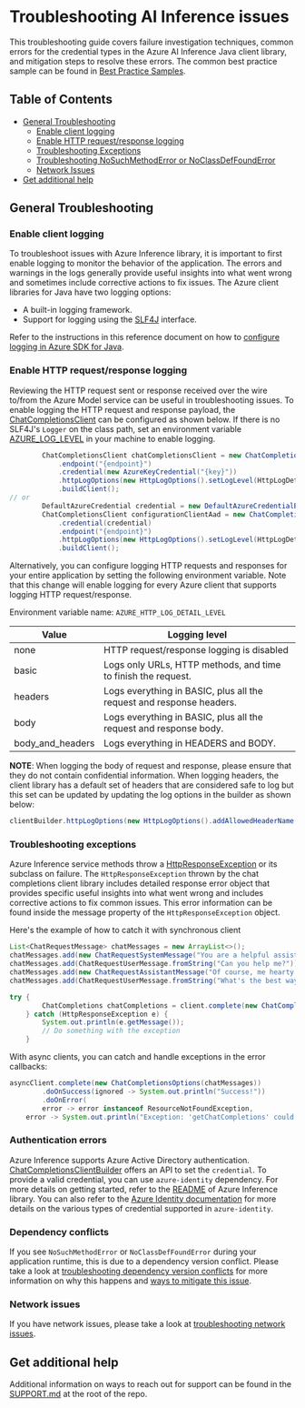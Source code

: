# Troubleshooting AI Inference issues

This troubleshooting guide covers failure investigation techniques, common errors for the credential types in the Azure
AI Inference Java client library, and mitigation steps to resolve these errors. The common best practice sample can be found
in [Best Practice Samples][best_practice_samples].

## Table of Contents

* [General Troubleshooting](#general-troubleshooting)
    * [Enable client logging](#enable-client-logging)
    * [Enable HTTP request/response logging](#enable-http-requestresponse-logging)
    * [Troubleshooting Exceptions](#troubleshooting-exceptions)
    * [Troubleshooting NoSuchMethodError or NoClassDefFoundError](#dependency-conflicts)
    * [Network Issues](#network-issues)
* [Get additional help](#get-additional-help)

## General Troubleshooting

### Enable client logging

To troubleshoot issues with Azure Inference library, it is important to first enable logging to monitor the
behavior of the application. The errors and warnings in the logs generally provide useful insights into what went wrong
and sometimes include corrective actions to fix issues. The Azure client libraries for Java have two logging options:

* A built-in logging framework.
* Support for logging using the [SLF4J](https://www.slf4j.org/) interface.

Refer to the instructions in this reference document on how to [configure logging in Azure SDK for Java][logging_overview].

### Enable HTTP request/response logging

Reviewing the HTTP request sent or response received over the wire to/from the Azure Model service can be
useful in troubleshooting issues. To enable logging the HTTP request and response payload, the [ChatCompletionsClient][chat_completions_client]
can be configured as shown below. If there is no SLF4J's `Logger` on the class path, set an environment variable
[AZURE_LOG_LEVEL][azure_log_level] in your machine to enable logging.

```java readme-sample-enablehttplogging
        ChatCompletionsClient chatCompletionsClient = new ChatCompletionsClientBuilder()
            .endpoint("{endpoint}")
            .credential(new AzureKeyCredential("{key}"))
            .httpLogOptions(new HttpLogOptions().setLogLevel(HttpLogDetailLevel.BODY_AND_HEADERS))
            .buildClient();
// or
        DefaultAzureCredential credential = new DefaultAzureCredentialBuilder().build();
        ChatCompletionsClient configurationClientAad = new ChatCompletionsClientBuilder()
            .credential(credential)
            .endpoint("{endpoint}")
            .httpLogOptions(new HttpLogOptions().setLogLevel(HttpLogDetailLevel.BODY_AND_HEADERS))
            .buildClient();
```

Alternatively, you can configure logging HTTP requests and responses for your entire application by setting the
following environment variable. Note that this change will enable logging for every Azure client that supports logging
HTTP request/response.

Environment variable name: `AZURE_HTTP_LOG_DETAIL_LEVEL`

| Value            | Logging level                                                        |
|------------------|----------------------------------------------------------------------|
| none             | HTTP request/response logging is disabled                            |
| basic            | Logs only URLs, HTTP methods, and time to finish the request.        |
| headers          | Logs everything in BASIC, plus all the request and response headers. |
| body             | Logs everything in BASIC, plus all the request and response body.    |
| body_and_headers | Logs everything in HEADERS and BODY.                                 |

**NOTE**: When logging the body of request and response, please ensure that they do not contain confidential
information. When logging headers, the client library has a default set of headers that are considered safe to log
but this set can be updated by updating the log options in the builder as shown below:

```java
clientBuilder.httpLogOptions(new HttpLogOptions().addAllowedHeaderName("safe-to-log-header-name"))
```

### Troubleshooting exceptions
Azure Inference service methods throw a [HttpResponseException][http_response_exception] or its subclass on failure.
The `HttpResponseException` thrown by the chat completions client library includes detailed response error object
that provides specific useful insights into what went wrong and includes corrective actions to fix common issues.
This error information can be found inside the message property of the `HttpResponseException` object.

Here's the example of how to catch it with synchronous client

```java readme-sample-troubleshootingExceptions
List<ChatRequestMessage> chatMessages = new ArrayList<>();
chatMessages.add(new ChatRequestSystemMessage("You are a helpful assistant. You will talk like a pirate."));
chatMessages.add(ChatRequestUserMessage.fromString("Can you help me?"));
chatMessages.add(new ChatRequestAssistantMessage("Of course, me hearty! What can I do for ye?"));
chatMessages.add(ChatRequestUserMessage.fromString("What's the best way to train a parrot?"));

try {
        ChatCompletions chatCompletions = client.complete(new ChatCompletionsOptions(chatMessages));
    } catch (HttpResponseException e) {
        System.out.println(e.getMessage());
        // Do something with the exception
    }
```

With async clients, you can catch and handle exceptions in the error callbacks:

```java readme-sample-troubleshootingExceptions-async
asyncClient.complete(new ChatCompletionsOptions(chatMessages))
        .doOnSuccess(ignored -> System.out.println("Success!"))
        .doOnError(
        error -> error instanceof ResourceNotFoundException,
    error -> System.out.println("Exception: 'getChatCompletions' could not be performed."));
```

### Authentication errors

Azure Inference supports Azure Active Directory authentication. [ChatCompletionsClientBuilder][chat_completions_client_builder]
offers an API to set the `credential`. To provide a valid credential, you can use `azure-identity` dependency. For more
details on getting started, refer to the [README][how_to_create_chat_completions_client] of Azure Inference library.
You can also refer to the [Azure Identity documentation][identity_doc] for more details on the various types of
credential supported in `azure-identity`.

### Dependency conflicts

If you see `NoSuchMethodError` or `NoClassDefFoundError` during your application runtime, this is due to a
dependency version conflict. Please take a look at [troubleshooting dependency version conflicts][troubleshooting_dependency_conflict]
for more information on why this happens and [ways to mitigate this issue][troubleshooting_mitigate_version_mismatch].

### Network issues

If you have network issues, please take a look at [troubleshooting network issues][troubleshooting_network_issues].

## Get additional help

Additional information on ways to reach out for support can be found in the [SUPPORT.md][support] at the root of the repo.

<!-- Links -->
[azure_log_level]: https://learn.microsoft.com/azure/developer/java/sdk/logging-overview#default-logger-for-temporary-debugging
[best_practice_samples]: https://github.com/Azure/azure-sdk-for-java/blob/main/sdk/openai/azure-ai-openai/src/samples/README.md
[chat_completions_client]: https://learn.microsoft.com/java/api/overview/azure/ai-openai-readme?view=azure-java-preview
[chat_completions_client_builder]: https://learn.microsoft.com/java/api/overview/azure/ai-openai-readme?view=azure-java-preview#authentication
[how_to_create_chat_completions_client]: https://github.com/Azure/azure-sdk-for-java/blob/main/sdk/openai/azure-ai-openai/README.md#authentication
[http_response_exception]: https://github.com/Azure/azure-sdk-for-java/blob/main/sdk/core/azure-core/src/main/java/com/azure/core/exception/HttpResponseException.java
[identity_doc]: https://docs.microsoft.com/azure/developer/java/sdk/identity
[logging_overview]: https://docs.microsoft.com/azure/developer/java/sdk/logging-overview
[support]: https://github.com/Azure/azure-sdk-for-java/blob/main/SUPPORT.md
[troubleshooting_network_issues]: https://learn.microsoft.com/azure/developer/java/sdk/troubleshooting-network
[troubleshooting_dependency_conflict]: https://docs.microsoft.com/azure/developer/java/sdk/troubleshooting-dependency-version-conflict
[troubleshooting_mitigate_version_mismatch]: https://docs.microsoft.com/azure/developer/java/sdk/troubleshooting-dependency-version-conflict#mitigate-version-mismatch-issues
